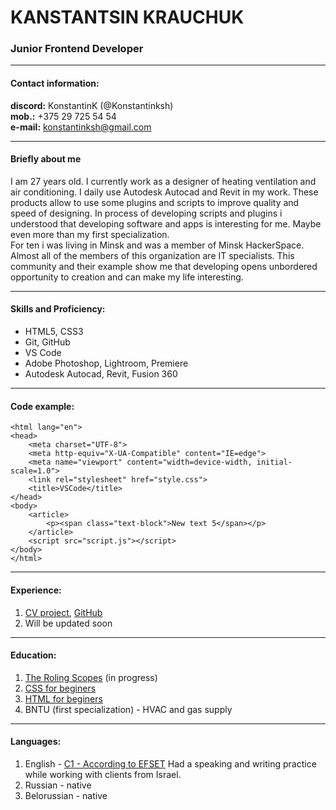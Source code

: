 # KANSTANTSIN KRAUCHUK #
### Junior Frontend Developer ###

----------------------

#### Contact information: ####
**discord:** KonstantinK (@Konstantinksh)  
**mob.:** +375 29 725 54 54  
**e-mail:** konstantinksh@gmail.com  

----------------------

#### Briefly about me ####
I am 27 years old. I currently work as a designer of heating ventilation and air conditioning. I daily use Autodesk Autocad and Revit in my work. These products allow to use some plugins and scripts to improve quality and speed of designing. In process of developing scripts and plugins i understood that developing software and apps is interesting for me. Maybe even more than my first specialization.  
For ten i was living in Minsk and was a member of Minsk HackerSpace. Almost all of the members of this organization are IT specialists. This community and their example show me that developing opens unbordered opportunity to creation and can make my life interesting.

----------------------

#### Skills and Proficiency: ####
+ HTML5, CSS3
+ Git, GitHub
+ VS Code
+ Adobe Photoshop, Lightroom, Premiere
+ Autodesk Autocad, Revit, Fusion 360

-----------------------

#### Code example: ####
```
<html lang="en">
<head>
    <meta charset="UTF-8">
    <meta http-equiv="X-UA-Compatible" content="IE=edge">
    <meta name="viewport" content="width=device-width, initial-scale=1.0">
    <link rel="stylesheet" href="style.css">
    <title>VSCode</title>
</head>
<body>
    <article>
        <p><span class="text-block">New text 5</span></p>
    </article>
    <script src="script.js"></script>
</body>
</html>
```

------------------------------

#### Experience: ####
1. [CV project](https://konstantinksh.github.io/rsschool-cv/cv), [GitHub](https://github.com/Konstantinksh/rsschool-cv)
2. Will be updated soon

-------------------------------

#### Education: ####
1. [The Roling Scopes](https://rs.school/) (in progress)
2. [CSS for beginers](https://ru.code-basics.com/languages/css)
3. [HTML for beginers](https://ru.code-basics.com/languages/html)
4. BNTU (first specialization) - HVAC and gas supply 

-------------------------------

#### Languages: ####
1. English - [C1 - According to EFSET](https://www.efset.org/cert/tSJYrW)
    Had a speaking and writing practice while working with clients from Israel.
2. Russian - native
3. Belorussian - native